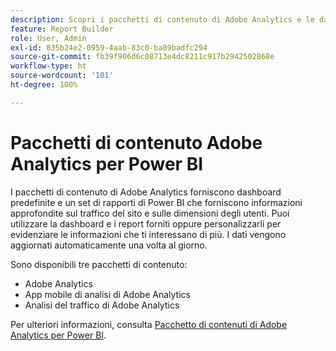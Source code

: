 ```yaml
---
description: Scopri i pacchetti di contenuto di Adobe Analytics e le dashboard e i rapporti predefiniti di Power BI.
feature: Report Builder
role: User, Admin
exl-id: 835b24e2-0959-4aab-83c0-ba89badfc294
source-git-commit: fb39f906d6c08713e4dc8211c917b2942502868e
workflow-type: ht
source-wordcount: '101'
ht-degree: 100%

---
```


# Pacchetti di contenuto Adobe Analytics per Power BI

I pacchetti di contenuto di Adobe Analytics forniscono dashboard predefinite e un set di rapporti di Power BI che forniscono informazioni approfondite sul traffico del sito e sulle dimensioni degli utenti. Puoi utilizzare la dashboard e i report forniti oppure personalizzarli per evidenziare le informazioni che ti interessano di più. I dati vengono aggiornati automaticamente una volta al giorno.

Sono disponibili tre pacchetti di contenuto:

* Adobe Analytics
* App mobile di analisi di Adobe Analytics
* Analisi del traffico di Adobe Analytics

Per ulteriori informazioni, consulta [Pacchetto di contenuti di Adobe Analytics per Power BI](https://powerbi.microsoft.com/it-it/documentation/powerbi-content-pack-adobe-analytics/).
